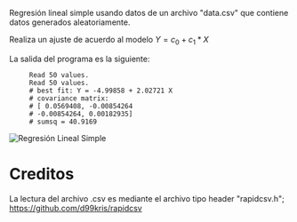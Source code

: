 Regresión lineal simple usando datos de un archivo "data.csv" que contiene datos generados aleatoriamente.

Realiza un ajuste de acuerdo al modelo $Y = c_{0} + c_{1}*X$

La salida del programa es la siguiente:

         Read 50 values.
         Read 50 values.
         # best fit: Y = -4.99858 + 2.02721 X
         # covariance matrix:
         # [ 0.0569408, -0.00854264
         # -0.00854264, 0.00182935]
         # sumsq = 40.9169

![Regresión Lineal Simple](./grafica.png)

# Creditos

 La lectura del archivo .csv es mediante el archivo tipo header "rapidcsv.h"; https://github.com/d99kris/rapidcsv